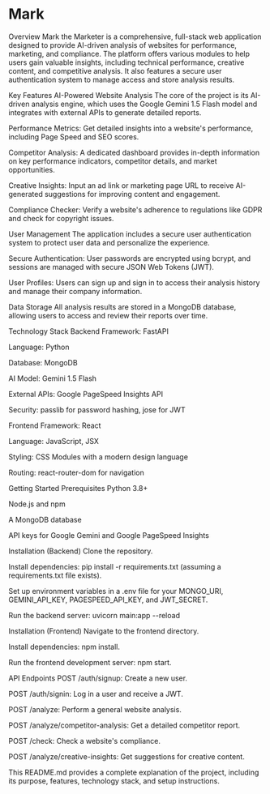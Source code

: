 # Mark
Overview
Mark the Marketer is a comprehensive, full-stack web application designed to provide AI-driven analysis of websites for performance, marketing, and compliance. The platform offers various modules to help users gain valuable insights, including technical performance, creative content, and competitive analysis. It also features a secure user authentication system to manage access and store analysis results.

Key Features
AI-Powered Website Analysis
The core of the project is its AI-driven analysis engine, which uses the Google Gemini 1.5 Flash model and integrates with external APIs to generate detailed reports.

Performance Metrics: Get detailed insights into a website's performance, including Page Speed and SEO scores.

Competitor Analysis: A dedicated dashboard provides in-depth information on key performance indicators, competitor details, and market opportunities.

Creative Insights: Input an ad link or marketing page URL to receive AI-generated suggestions for improving content and engagement.

Compliance Checker: Verify a website's adherence to regulations like GDPR and check for copyright issues.

User Management
The application includes a secure user authentication system to protect user data and personalize the experience.

Secure Authentication: User passwords are encrypted using bcrypt, and sessions are managed with secure JSON Web Tokens (JWT).

User Profiles: Users can sign up and sign in to access their analysis history and manage their company information.

Data Storage
All analysis results are stored in a MongoDB database, allowing users to access and review their reports over time.

Technology Stack
Backend
Framework: FastAPI

Language: Python

Database: MongoDB

AI Model: Gemini 1.5 Flash

External APIs: Google PageSpeed Insights API

Security: passlib for password hashing, jose for JWT

Frontend
Framework: React

Language: JavaScript, JSX

Styling: CSS Modules with a modern design language

Routing: react-router-dom for navigation

Getting Started
Prerequisites
Python 3.8+

Node.js and npm

A MongoDB database

API keys for Google Gemini and Google PageSpeed Insights

Installation (Backend)
Clone the repository.

Install dependencies: pip install -r requirements.txt (assuming a requirements.txt file exists).

Set up environment variables in a .env file for your MONGO_URI, GEMINI_API_KEY, PAGESPEED_API_KEY, and JWT_SECRET.

Run the backend server: uvicorn main:app --reload

Installation (Frontend)
Navigate to the frontend directory.

Install dependencies: npm install.

Run the frontend development server: npm start.

API Endpoints
POST /auth/signup: Create a new user.

POST /auth/signin: Log in a user and receive a JWT.

POST /analyze: Perform a general website analysis.

POST /analyze/competitor-analysis: Get a detailed competitor report.

POST /check: Check a website's compliance.

POST /analyze/creative-insights: Get suggestions for creative content.

This README.md provides a complete explanation of the project, including its purpose, features, technology stack, and setup instructions.

